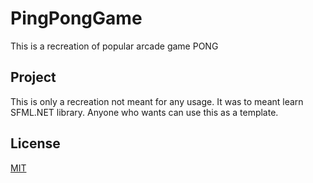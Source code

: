 # PingPongGame

This is a recreation of popular arcade game PONG

## Project

This is only a recreation not meant for any usage.
It was to meant learn SFML.NET library.
Anyone who wants can use this as a template.

## License

[MIT](https://choosealicense.com/licenses/mit/)

